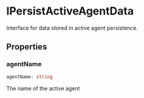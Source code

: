 # IPersistActiveAgentData

Interface for data stored in active agent persistence.

## Properties

### agentName

```ts
agentName: string
```

The name of the active agent
